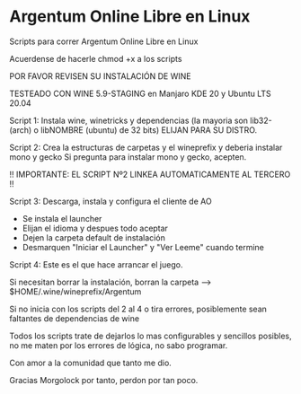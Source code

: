 # Argentum Online Libre en Linux

Scripts para correr Argentum Online Libre en Linux

Acuerdense de hacerle chmod +x a los scripts

POR FAVOR REVISEN SU INSTALACIÓN DE WINE

TESTEADO CON WINE 5.9-STAGING en Manjaro KDE 20 y Ubuntu LTS 20.04

Script 1: Instala wine, winetricks y dependencias (la mayoria son lib32- (arch) o libNOMBRE (ubuntu) de 32 bits)
ELIJAN PARA SU DISTRO.

Script 2: Crea la estructuras de carpetas y el wineprefix y deberia instalar mono y gecko
  Si pregunta para instalar mono y gecko, acepten.

 !! IMPORTANTE: EL SCRIPT Nº2 LINKEA AUTOMATICAMENTE AL TERCERO !!

Script 3: Descarga, instala y configura el cliente de AO
  - Se instala el launcher
  - Elijan el idioma y despues todo aceptar
  - Dejen la carpeta default de instalación
  - Desmarquen "Iniciar el Launcher" y "Ver Leeme" cuando termine
  
Script 4: Este es el que hace arrancar el juego.

Si necesitan borrar la instalación, borran la carpeta --> $HOME/.wine/wineprefix/Argentum

Si no inicia con los scripts del 2 al 4 o tira errores, posiblemente sean faltantes de dependencias de wine


Todos los scripts trate de dejarlos lo mas configurables y sencillos posibles, no me maten por los errores de lógica, no sabo programar.

Con amor a la comunidad que tanto me dio.

Gracias Morgolock por tanto, perdon por tan poco.

